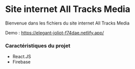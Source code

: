 # Site internet All Tracks Media

Bienvenue dans les fichiers du site internet All Tracks Media

Demo : https://elegant-joliot-f74dae.netlify.app/

 ### Caractéristiques du projet
- React.JS
- Firebase
